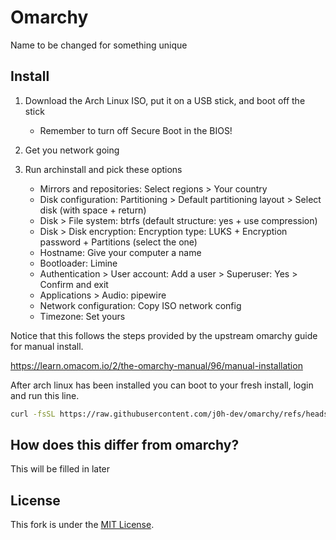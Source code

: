 # Omarchy
Name to be changed for something unique

## Install

1. Download the Arch Linux ISO, put it on a USB stick, and boot off the stick
    - Remember to turn off Secure Boot in the BIOS!

2. Get you network going

3. Run archinstall and pick these options
    - Mirrors and repositories: Select regions > Your country
    - Disk configuration: Partitioning > Default partitioning layout > Select disk (with space + return)
    - Disk > File system: btrfs (default structure: yes + use compression)
    - Disk > Disk encryption: Encryption type: LUKS + Encryption password + Partitions (select the one)
    - Hostname: Give your computer a name
    - Bootloader: Limine
    - Authentication > User account: Add a user > Superuser: Yes > Confirm and exit
    - Applications > Audio: pipewire
    - Network configuration: Copy ISO network config
    - Timezone: Set yours

Notice that this follows the steps provided by the upstream omarchy guide for manual install.


https://learn.omacom.io/2/the-omarchy-manual/96/manual-installation


After arch linux has been installed you can boot to your fresh install, login and run this line.
```sh
curl -fsSL https://raw.githubusercontent.com/j0h-dev/omarchy/refs/heads/main/boot.sh | bash
```

## How does this differ from omarchy?

This will be filled in later


## License

This fork is under the [MIT License](https://opensource.org/licenses/MIT).
